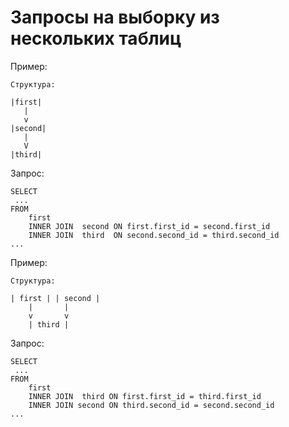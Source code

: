 # Запросы на выборку из нескольких таблиц
Пример:
```
Структура:

|first|
   |
   v
|second|
   |
   V
|third|
```
Запрос:
```
SELECT
 ...
FROM
    first 
    INNER JOIN  second ON first.first_id = second.first_id
    INNER JOIN  third  ON second.second_id = third.second_id
...
```
Пример:
```
Структура:

| first | | second |
    |       |
    v       v
    | third |
```
Запрос:
```
SELECT
 ...
FROM
    first 
    INNER JOIN  third ON first.first_id = third.first_id
    INNER JOIN second ON third.second_id = second.second_id 
...           
```
